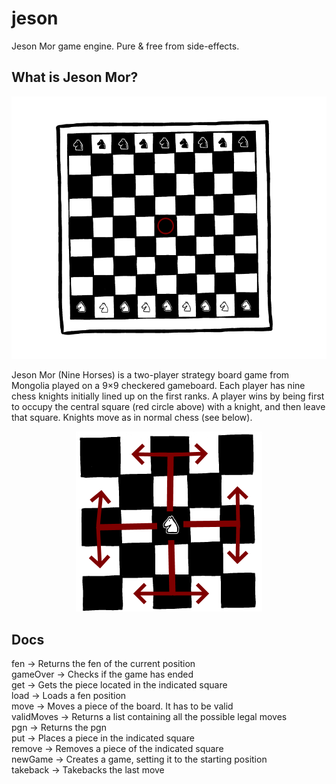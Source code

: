 # jeson
Jeson Mor game engine. Pure &amp; free from side-effects.

## What is Jeson Mor?

<p align="center">
  <img src="https://github.com/Forensor/jeson/blob/master/img/board.png" />
</p>

Jeson Mor (Nine Horses) is a two-player strategy board game from Mongolia played on a 9×9 checkered gameboard. Each player has nine chess knights initially lined up on the first ranks. A player wins by being first to occupy the central square (red circle above) with a knight, and then leave that square. Knights move as in normal chess (see below).

<p align="center">
  <img src="https://github.com/Forensor/jeson/blob/master/img/movement.png" />
</p>

## Docs

fen -> Returns the fen of the current position<br>
gameOver -> Checks if the game has ended<br>
get -> Gets the piece located in the indicated square<br>
load -> Loads a fen position<br>
move -> Moves a piece of the board. It has to be valid<br>
validMoves -> Returns a list containing all the possible legal moves<br>
pgn -> Returns the pgn<br>
put -> Places a piece in the indicated square<br>
remove -> Removes a piece of the indicated square<br>
newGame -> Creates a game, setting it to the starting position<br>
takeback -> Takebacks the last move
